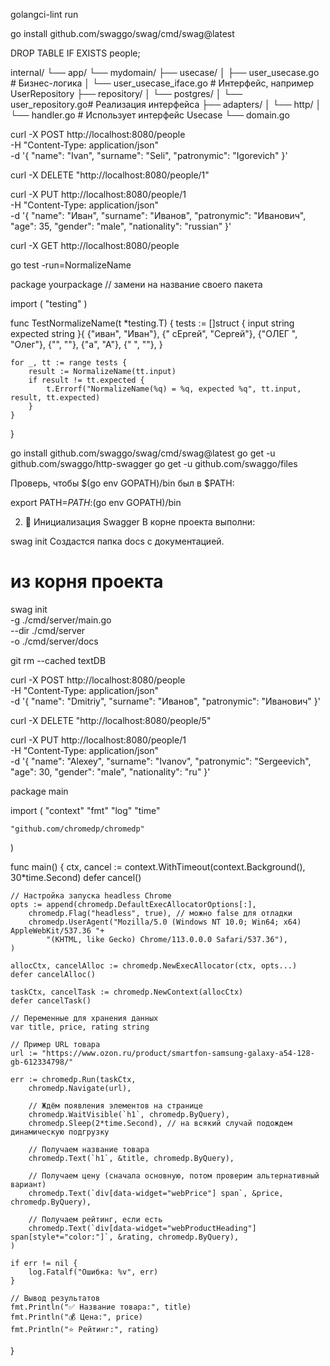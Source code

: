 golangci-lint run

go install github.com/swaggo/swag/cmd/swag@latest

DROP TABLE IF EXISTS people;


internal/
└── app/
    └── mydomain/
        ├── usecase/
        │   ├── user_usecase.go        # Бизнес-логика
        │   └── user_usecase_iface.go  # Интерфейс, например UserRepository
        ├── repository/
        │   └── postgres/
        │       └── user_repository.go# Реализация интерфейса
        ├── adapters/
        │   └── http/
        │       └── handler.go         # Использует интерфейс Usecase
        └── domain.go


 curl -X POST http://localhost:8080/people \
  -H "Content-Type: application/json" \
  -d '{
    "name": "Ivan",
    "surname": "Seli",
    "patronymic": "Igorevich"
}'

curl -X DELETE "http://localhost:8080/people/1"


curl -X PUT http://localhost:8080/people/1 \
  -H "Content-Type: application/json" \
  -d '{
    "name": "Иван",
    "surname": "Иванов",
    "patronymic": "Иванович",
    "age": 35,
    "gender": "male",
    "nationality": "russian"
  }'


  curl -X GET http://localhost:8080/people

go test -run=NormalizeName


package yourpackage // замени на название своего пакета

import (
	"testing"
)

func TestNormalizeName(t *testing.T) {
	tests := []struct {
		input    string
		expected string
	}{
		{"иван", "Иван"},
		{"  сЕргей", "Сергей"},
		{"ОЛЕГ  ", "Олег"},
		{"", ""},
		{"а", "А"},
		{"   ", ""},
	}

	for _, tt := range tests {
		result := NormalizeName(tt.input)
		if result != tt.expected {
			t.Errorf("NormalizeName(%q) = %q, expected %q", tt.input, result, tt.expected)
		}
	}
}










go install github.com/swaggo/swag/cmd/swag@latest
go get -u github.com/swaggo/http-swagger
go get -u github.com/swaggo/files

Проверь, чтобы $(go env GOPATH)/bin был в $PATH:


export PATH=$PATH:$(go env GOPATH)/bin

2. 📂 Инициализация Swagger
В корне проекта выполни:


swag init
Создастся папка docs с документацией.



# из корня проекта
swag init \
  -g ./cmd/server/main.go \
  --dir ./cmd/server \
  -o ./cmd/server/docs



git rm --cached textDB


curl -X POST http://localhost:8080/people \
  -H "Content-Type: application/json" \
  -d '{
    "name": "Dmitriy",
    "surname": "Иванов",
    "patronymic": "Иванович"
  }'

  curl -X DELETE "http://localhost:8080/people/5"


  curl -X PUT http://localhost:8080/people/1 \
  -H "Content-Type: application/json" \
  -d '{
    "name": "Alexey",
    "surname": "Ivanov",
    "patronymic": "Sergeevich",
    "age": 30,
    "gender": "male",
    "nationality": "ru"
  }'




package main

import (
	"context"
	"fmt"
	"log"
	"time"

	"github.com/chromedp/chromedp"
)

func main() {
	ctx, cancel := context.WithTimeout(context.Background(), 30*time.Second)
	defer cancel()

	// Настройка запуска headless Chrome
	opts := append(chromedp.DefaultExecAllocatorOptions[:],
		chromedp.Flag("headless", true), // можно false для отладки
		chromedp.UserAgent("Mozilla/5.0 (Windows NT 10.0; Win64; x64) AppleWebKit/537.36 "+
			"(KHTML, like Gecko) Chrome/113.0.0.0 Safari/537.36"),
	)

	allocCtx, cancelAlloc := chromedp.NewExecAllocator(ctx, opts...)
	defer cancelAlloc()

	taskCtx, cancelTask := chromedp.NewContext(allocCtx)
	defer cancelTask()

	// Переменные для хранения данных
	var title, price, rating string

	// Пример URL товара
	url := "https://www.ozon.ru/product/smartfon-samsung-galaxy-a54-128-gb-612334798/"

	err := chromedp.Run(taskCtx,
		chromedp.Navigate(url),

		// Ждём появления элементов на странице
		chromedp.WaitVisible(`h1`, chromedp.ByQuery),
		chromedp.Sleep(2*time.Second), // на всякий случай подождем динамическую подгрузку

		// Получаем название товара
		chromedp.Text(`h1`, &title, chromedp.ByQuery),

		// Получаем цену (сначала основную, потом проверим альтернативный вариант)
		chromedp.Text(`div[data-widget="webPrice"] span`, &price, chromedp.ByQuery),

		// Получаем рейтинг, если есть
		chromedp.Text(`div[data-widget="webProductHeading"] span[style*="color:"]`, &rating, chromedp.ByQuery),
	)

	if err != nil {
		log.Fatalf("Ошибка: %v", err)
	}

	// Вывод результатов
	fmt.Println("✅ Название товара:", title)
	fmt.Println("💰 Цена:", price)
	fmt.Println("⭐ Рейтинг:", rating)
}



